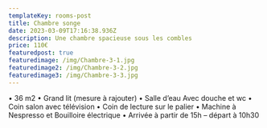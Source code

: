 ```yaml
---
templateKey: rooms-post
title: Chambre songe
date: 2023-03-09T17:16:38.936Z
description: Une chambre spacieuse sous les combles
price: 110€
featuredpost: true
featuredimage: /img/Chambre-3-1.jpg
featuredimage2: /img/Chambre-3-2.jpg
featuredimage3: /img/Chambre-3-3.jpg
---
```



• 36 m2	
• Grand lit (mesure à rajouter)
• Salle d’eau Avec douche et wc
• Coin salon avec télévision
• Coin de lecture sur le palier
• Machine à Nespresso et Bouilloire électrique
• Arrivée à partir de 15h – départ à 10h30